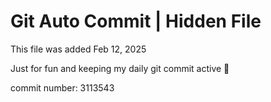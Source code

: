 # Git Auto Commit | Hidden File

This file was added Feb 12, 2025

Just for fun and keeping my daily git commit active 🤪

commit number: 3113543
